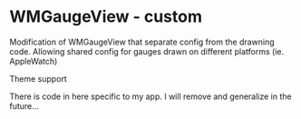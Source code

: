 # WMGaugeView - custom

Modification of WMGaugeView that separate config from the drawning code. Allowing shared config for gauges drawn on different platforms (ie. AppleWatch)

Theme support

There is code in here specific to my app. I will remove and generalize in the future...
  
